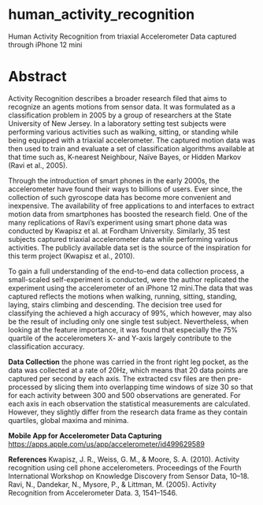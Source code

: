 # human_activity_recognition
Human Activity Recognition from triaxial Accelerometer Data captured through iPhone 12 mini

# Abstract
Activity Recognition describes a broader research filed that aims to recognize an agents motions from sensor data. It was formulated as a classification problem in 2005 by a group of researchers at the State University of New Jersey. In a laboratory setting test subjects were performing various activities such as walking, sitting, or standing while being equipped with a triaxial accelerometer. The captured motion data was then used to train and evaluate a set of classification algorithms available at that time such as, K-nearest Neighbour, Naïve Bayes, or Hidden Markov (Ravi et al., 2005).

Through the introduction of smart phones in the early 2000s, the accelerometer have found their ways to billions of users. Ever since, the collection  of such gyroscope data has become more convenient and inexpensive. The availability of free applications to and interfaces to extract motion data from smartphones has boosted the research field. One of the many replications of Ravi’s experiment using smart phone data was conducted by Kwapisz et al. at Fordham University. Similarly, 35 test subjects captured triaxial accelerometer data while performing various activities. The publicly available data set is the source of the inspiration for this term project (Kwapisz et al., 2010).

To gain a full understanding of the end-to-end data collection process, a small-scaled self-experiment is conducted, were the author replicated the experiment using the accelerometer of an iPhone 12 mini.The data that was captured reflects the motions when walking, running, sitting, standing, laying, stairs climbing and descending. The decision tree used for classifying the achieved a high accuracy of 99%, which however, may also be the result of including only one single test subject. Nevertheless, when looking at the feature importance, it was found that especially the 75% quartile of the accelerometers X- and Y-axis largely contribute to the classification accuracy.

**Data Collection**
the phone was carried in the front right leg pocket, as the data was collected at a rate of 20Hz, which means that 20 data points are captured per second by each axis. The extracted csv files are then pre-processed by slicing them into overlapping time windows of size 30 so that for each activity between 300 and 500 observations are generated. For each axis in each observation the statistical measurements are calculated. However, they slightly differ from the research data frame as they contain quartiles, global maxima and minima.


**Mobile App for Accelerometer Data Capturing**
https://apps.apple.com/us/app/accelerometer/id499629589

**References**
Kwapisz, J. R., Weiss, G. M., & Moore, S. A. (2010). Activity recognition using cell phone accelerometers. Proceedings of the Fourth International Workshop on Knowledge Discovery from Sensor Data, 10–18.
Ravi, N., Dandekar, N., Mysore, P., & Littman, M. (2005). Activity Recognition from Accelerometer Data. 3, 1541–1546.
